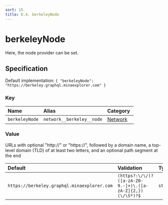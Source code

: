 ```yaml
---
sort: 15
title: D.4. berkeleyNode
---
```


# berkeleyNode

Here, the node provider can be set.


## Specification

Default implementation: ```{ "berkeleyNode": "https://berkeley.graphql.minaexplorer.com" }```

### Key

| **Name** | **Alias** | **Category** |  
|:--|:--|:--|
| ```berkeleyNode``` | ```network__berkeley__node``` | [Network](../options/#network) |

### Value

URLs with optional "http://" or "https://", followed by a domain name, a top-level domain (TLD) of at least two letters, and an optional path segment at the end

| **Default** | **Validation** | **Type** |
|:--|:--|:--|
| ```https://berkeley.graphql.minaexplorer.com``` | ```(https?:\/\/)?([a-zA-Z0-9.-]+)\.([a-zA-Z]{2,})(\/\S*)?$``` | ```string``` |

